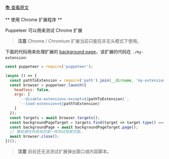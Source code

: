 [📚 查看原文](//github.com/GoogleChrome/puppeteer/blob/master/docs/api.md#working-with-chrome-extensions)

** 使用 Chrome 扩展程序 **

Puppeteer 可以用来测试 Chrome 扩展

> **注意** Chrome / Chromium 扩展当前只能在非无头模式下使用。

下面的代码用来处理扩展的 [background page](https://developer.chrome.com/extensions/background_pages)，该扩展的代码在 `./my-extension`:

```js
const puppeteer = require('puppeteer');

(async () => {
  const pathToExtension = require('path').join(__dirname, 'my-extension');
  const browser = puppeteer.launch({
    headless: false,
    args: [
      `--disable-extensions-except=${pathToExtension}`,
      `--load-extension=${pathToExtension}`
    ]
  });
  const targets = await browser.targets();
  const backgroundPageTarget = targets.find(target => target.type() === 'background_page');
  const backgroundPage = await backgroundPageTarget.page();
  // 像处理任何其他页面一样测试背景页面。
  await browser.close();
})();
```

> **注意** 目前还无法测试扩展弹出窗口或内容脚本。